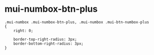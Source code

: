 # mui-numbox-btn-plus

```
.mui-numbox .mui-numbox-btn-plus, .mui-numbox .mui-btn-numbox-plus
{
    right: 0;

    border-top-right-radius: 3px;
    border-bottom-right-radius: 3px;
}
```